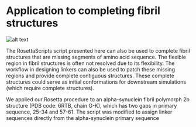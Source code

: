 # Application to completing fibril structures

![alt text](https://github.com/PlotkinLab/fibril-cyclization/blob/main/application/6rtb/application.png?raw=true)

The RosettaScripts script presented here can also be used to complete fibril structures that are missing segments of amino acid sequence. The flexible region in fibril structures is often not resolved due to its flexibility. The workflow in designing linkers can also be used to patch these missing regions and provide complete contiguous structures. These complete structures could serve as initial conformations for downstream simulations (which require complete structures). 

We applied our Rosetta procedure to an alpha-synuclein fibril polymorph 2b structure (PDB code: 6RTB, chain G-K), which has two gaps in primary sequence, 25-34 and 57-61. The script was modified to assign linker sequences directly from the alpha-synuclein primary sequence
